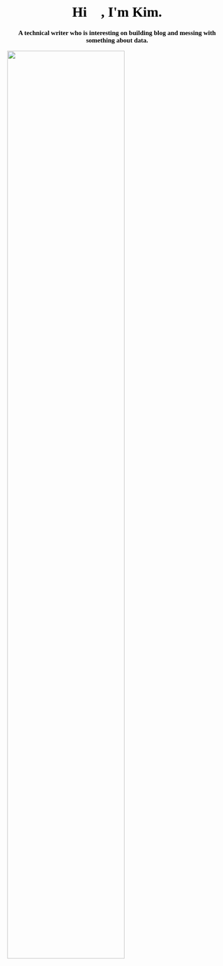 <h1 style="text-align:center;font-family:等线;color:black;font-size:31.8px">Hi 👋, I'm Kim.</h1>

<center><h3 style="text-align:center;font-family:等线;color:black;font-size:15px">A technical writer who is interesting on building blog and messing with something about data.</h1></center>

<img src="https://github-readme-stats.vercel.app/api?username=Kimwangqing&theme=cobalt&show_icons=true" width="73%" />



